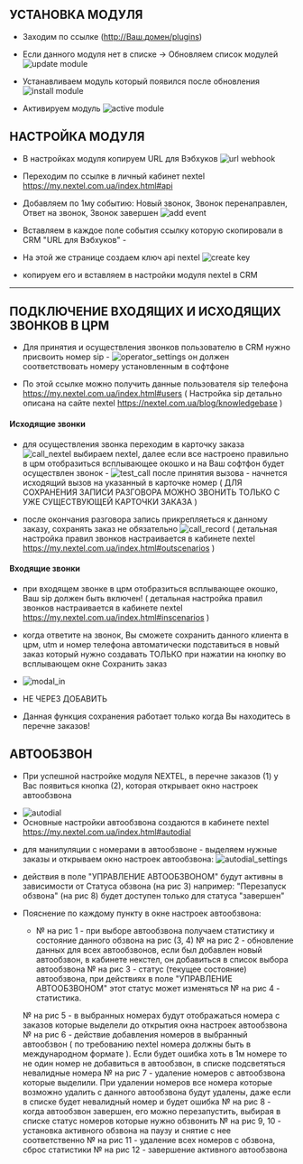 
## УСТАНОВКА МОДУЛЯ

- Заходим по ссылке (http://Ваш.домен/plugins)

- Если данного модуля нет в списке -> Обновляем список модулей
	![](/img/update_mods.png "update module")
	
- Устанавливаем модуль который появился после обновления 
	![](/img/install_mod.png "install module")
	
- Активируем модуль
	![](/img/activate_mod.png "active module")


## НАСТРОЙКА МОДУЛЯ

- В настройках модуля копируем URL для Вэбхуков
	![](/img/url_webhook.png "url webhook")
	
- Переходим по ссылке в личный кабинет nextel https://my.nextel.com.ua/index.html#api

- Добавляем по 1му событию: Новый звонок, Звонок перенаправлен, Ответ на звонок, Звонок завершен
	![](/img/add_event.png "add event")
	
- Вставляем в каждое поле события ссылку которую скопировали в CRM "URL для Вэбхуков" - 
- На этой же странице создаем ключ api nextel
	 ![](/img/create_key.png "create key")
* копируем его и вставляем в настройки модуля nextel в CRM


---


## ПОДКЛЮЧЕНИЕ ВХОДЯЩИХ И ИСХОДЯЩИХ ЗВОНКОВ В ЦРМ

- Для принятия и осуществления звонков пользователю в CRM нужно присвоить номер sip - 
	![](/img/operator_settings.png "operator_settings")
он должен соответствовать номеру установленным в софтфоне

- По этой ссылке можно получить данные пользователя sip телефона https://my.nextel.com.ua/index.html#users
( Настройка sip детально описана на сайте nextel https://nextel.com.ua/blog/knowledgebase )


#### Исходящие звонки

- для осуществления звонка переходим в карточку заказа
	![](/img/call_nextel.png "call_nextel")
выбираем nextel, далее если все настроено правильно в црм отобразиться всплывающее окошко и на Ваш софтфон будет осуществлен звонок - 
	![](/img/test_call.png "test_call")
после принятия вызова - начнется исходящий вызов на указанный в карточке номер
( ДЛЯ СОХРАНЕНИЯ ЗАПИСИ РАЗГОВОРА МОЖНО ЗВОНИТЬ ТОЛЬКО С УЖЕ СУЩЕСТВУЮЩЕЙ КАРТОЧКИ ЗАКАЗА )

- после окончания разговора запись прикрепляеться к данному заказу, сохранять заказ не обязательно
	![](/img/call_record.png "call_record")
( детальная настройка правил звонков настраивается в кабинете nextel https://my.nextel.com.ua/index.html#outscenarios )


#### Входящие звонки

- при входящем звонке в црм отобразиться всплывающее окошко, Ваш sip должен быть включен!
( детальная настройка правил звонков настраивается в кабинете nextel https://my.nextel.com.ua/index.html#inscenarios )

- когда ответите на звонок, Вы сможете сохранить данного клиента в црм, utm и номер телефона автоматически подставиться в новый заказ который нужно создавать ТОЛЬКО при нажатии на кнопку во всплывающем окне Сохранить заказ
* ![](/img/modal_in.png "modal_in")
 
* НЕ ЧЕРЕЗ ДОБАВИТЬ
* Данная функция сохранения работает только когда Вы находитесь в перечне заказов!



## АВТООБЗВОН
 - При успешной настройке модуля NEXTEL, в перечне заказов (1) у Вас появиться кнопка (2), которая открывает окно настроек автообзвона
* ![](/img/autodial.png "autodial")
* Основные настройки автообзвона создаются в кабинете nextel https://my.nextel.com.ua/index.html#autodial

- для манипуляции с номерами в автообзвоне - выделяем нужные заказы и открываем окно настроек автообзвона:
	![](/img/autodial_settings.png "autodial_settings")

- действия в поле "УПРАВЛЕНИЕ АВТООБЗВОНОМ" будут активны в зависимости от Статуса обзвона (на рис 3)
например: "Перезапуск обзвона" (на рис 8) будет доступен только для статуса "завершен"

- Пояснение по каждому пункту в окне настроек автообзвона:
	- № на рис 1 - при выборе автообзвона получаем статистику и состояние данного обзвона на рис (3, 4)
	№ на рис 2 - обновление данных для всех автообзвонов, если был добавлен новый автообзвон, в кабинете некстел, он добавиться в список выбора автообзвона
	№ на рис 3 - статус (текущее состояние) автообзвона, при действиях в поле "УПРАВЛЕНИЕ АВТООБЗВОНОМ" этот статус может изменяться
	№ на рис 4 - статистика.

	№ на рис 5 - в выбранных номерах будут отображаться номера с заказов которые выделели до открытия окна настроек автообзвона
	№ на рис 6 - действие добавления номеров в выбранный автообзвон ( по требованию nextel номера должны быть в международном формате ). Если будет ошибка хоть в 1м номере то не один номер не добавиться в автообзвон, в списке подсветяться невалидные номера
	№ на рис 7 - удаление номеров с автообзвона которые выделили. При удалении номеров все номера которые возможно удалить с данного автообзвона будут удалены, даже если в списке будет невалидный номер и будет ошибка
	№ на рис 8 - когда автообзвон завершен, его можно перезапустить, выбирая в списке статус номеров которые нужно обзвонить
	№ на рис 9, 10 - установка активного обзвона на паузу и снятие с нее соответственно
	№ на рис 11 - удаление всех номеров с обзвона, сброс статистики
	№ на рис 12 - завершение активного автообзвона




